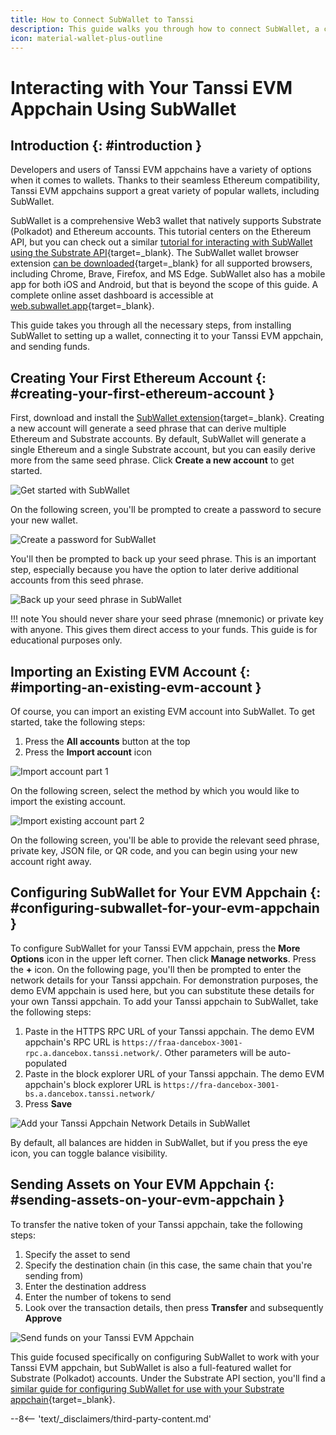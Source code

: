 ```yaml
---
title: How to Connect SubWallet to Tanssi
description: This guide walks you through how to connect SubWallet, a comprehensive Polkadot, Substrate, and Ethereum wallet, to your Tanssi EVM appchain. 
icon: material-wallet-plus-outline
---
```


# Interacting with Your Tanssi EVM Appchain Using SubWallet

## Introduction {: #introduction }

Developers and users of Tanssi EVM appchains have a variety of options when it comes to wallets. Thanks to their seamless Ethereum compatibility, Tanssi EVM appchains support a great variety of popular wallets, including SubWallet.

SubWallet is a comprehensive Web3 wallet that natively supports Substrate (Polkadot) and Ethereum accounts. This tutorial centers on the Ethereum API, but you can check out a similar [tutorial for interacting with SubWallet using the Substrate API](/builders/toolkit/substrate-api/wallets/subwallet/){target=\_blank}. The SubWallet wallet browser extension [can be downloaded](https://www.subwallet.app/download.html){target=\_blank} for all supported browsers, including Chrome, Brave, Firefox, and MS Edge. SubWallet also has a mobile app for both iOS and Android, but that is beyond the scope of this guide. A complete online asset dashboard is accessible at [web.subwallet.app](https://web.subwallet.app){target=\_blank}.

This guide takes you through all the necessary steps, from installing SubWallet to setting up a wallet, connecting it to your Tanssi EVM appchain, and sending funds.

## Creating Your First Ethereum Account {: #creating-your-first-ethereum-account }

First, download and install the [SubWallet extension](https://www.subwallet.app/download.html){target=\_blank}. Creating a new account will generate a seed phrase that can derive multiple Ethereum and Substrate accounts. By default, SubWallet will generate a single Ethereum and a single Substrate account, but you can easily derive more from the same seed phrase. Click **Create a new account** to get started.

![Get started with SubWallet](/images/builders/toolkit/ethereum-api/wallets/subwallet/subwallet-1.webp)

On the following screen, you'll be prompted to create a password to secure your new wallet.

![Create a password for SubWallet](/images/builders/toolkit/ethereum-api/wallets/subwallet/subwallet-2.webp)

You'll then be prompted to back up your seed phrase. This is an important step, especially because you have the option to later derive additional accounts from this seed phrase.

![Back up your seed phrase in SubWallet](/images/builders/toolkit/ethereum-api/wallets/subwallet/subwallet-3.webp)

!!! note
    You should never share your seed phrase (mnemonic) or private key with anyone. This gives them direct access to your funds. This guide is for educational purposes only.

## Importing an Existing EVM Account {: #importing-an-existing-evm-account }

Of course, you can import an existing EVM account into SubWallet. To get started, take the following steps:

1. Press the **All accounts** button at the top
2. Press the **Import account** icon

![Import account part 1](/images/builders/toolkit/ethereum-api/wallets/subwallet/subwallet-4.webp)

On the following screen, select the method by which you would like to import the existing account.

![Import existing account part 2](/images/builders/toolkit/ethereum-api/wallets/subwallet/subwallet-5.webp)

On the following screen, you'll be able to provide the relevant seed phrase, private key, JSON file, or QR code, and you can begin using your new account right away.

## Configuring SubWallet for Your EVM Appchain {: #configuring-subwallet-for-your-evm-appchain }

To configure SubWallet for your Tanssi EVM appchain, press the **More Options** icon in the upper left corner. Then click **Manage networks**. Press the **+** icon. On the following page, you'll then be prompted to enter the network details for your Tanssi appchain. For demonstration purposes, the demo EVM appchain is used here, but you can substitute these details for your own Tanssi appchain. To add your Tanssi appchain to SubWallet, take the following steps:

1. Paste in the HTTPS RPC URL of your Tanssi appchain. The demo EVM appchain's RPC URL is `https://fraa-dancebox-3001-rpc.a.dancebox.tanssi.network/`. Other parameters will be auto-populated
2. Paste in the block explorer URL of your Tanssi appchain. The demo EVM appchain's block explorer URL is `https://fra-dancebox-3001-bs.a.dancebox.tanssi.network/`
3. Press **Save**

![Add your Tanssi Appchain Network Details in SubWallet](/images/builders/toolkit/ethereum-api/wallets/subwallet/subwallet-6.webp)

By default, all balances are hidden in SubWallet, but if you press the eye icon, you can toggle balance visibility.

## Sending Assets on Your EVM Appchain {: #sending-assets-on-your-evm-appchain }

To transfer the native token of your Tanssi appchain, take the following steps:

1. Specify the asset to send
2. Specify the destination chain (in this case, the same chain that you're sending from)
3. Enter the destination address
4. Enter the number of tokens to send
5. Look over the transaction details, then press **Transfer** and subsequently **Approve**

![Send funds on your Tanssi EVM Appchain](/images/builders/toolkit/ethereum-api/wallets/subwallet/subwallet-7.webp)

This guide focused specifically on configuring SubWallet to work with your Tanssi EVM appchain, but SubWallet is also a full-featured wallet for Substrate (Polkadot) accounts. Under the Substrate API section, you'll find a [similar guide for configuring SubWallet for use with your Substrate appchain](/builders/toolkit/substrate-api/wallets/subwallet/){target=\_blank}.

--8<-- 'text/_disclaimers/third-party-content.md'
